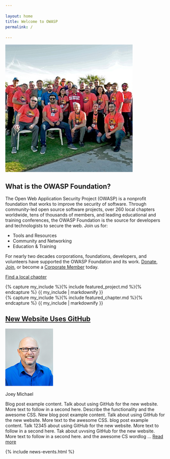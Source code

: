 ```yaml
---

layout: home
title: Welcome to OWASP
permalink: /

---
```


<!-- Rebuild Site Tag 47 -->
<section class="homepage-promo">
  <img src="/assets/images/content/group_small.jpg" alt="Volunteers at AppSec">
</section>

<section class="homepage-welcome">
  <h1>What is the OWASP Foundation?</h1>
<p>The Open Web Application Security Project (OWASP) is a nonprofit foundation that works to improve the security of software. Through community-led open source software projects, over 260 local chapters worldwide, tens of thousands of members, and leading educational and training conferences, the OWASP Foundation is the source for developers and technologists to secure the web. Join us for:</p>

<ul>
<li>Tools and Resources</li>
<li>Community and Networking</li>
<li>Education & Training</li>
</ul>

<p>For nearly two decades corporations, foundations, developers, and volunteers have supported the OWASP Foundation and its work. <a href="#">Donate</a>, <a href="#">Join</a>, or become a <a href="#">Corporate Member</a> today.</p>

  <a href="https://www.meetup.com/pro/owasp" class="callout-link">Find a local chapter</a>
</section>

<section class="homepage-project">
 {% capture my_include %}{% include featured_project.md %}{% endcapture %}
  {{ my_include | markdownify }}
</section>

<section class="homepage-chapter">
  {% capture my_include %}{% include featured_chapter.md %}{% endcapture %}
  {{ my_include | markdownify }}
</section>

<section class="homepage-blog">
  <h2><a href="#">New Website Uses GitHub</a></h2>
  <a><img src="https://github.com/OWASP-Foundation/StaffImages/blob/master/harold_150_c.jpg" alt="Harold"></a>
  <p class="author"><a>Joey Michael</a></p>
  <p>Blog post example content. Talk about using GitHub for the new website. More text to follow in a second here. Describe the functionality and the awesome CSS. New blog post example content. Talk about using GitHub for the new website. More text to the awesome CSS. blog post example content. Talk 12345 about using GitHub for the new website. More text to follow in a second here. Tak about uvvsing GitHub for the new website. More text to follow in a second here.  and the awesome CS wordlog ... <a href="#">Read more</a> </p>

</section>

{% include news-events.html %}
